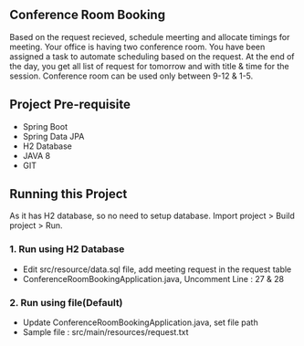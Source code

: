 ## Conference Room Booking 
Based on the request recieved, schedule meerting and allocate timings for meeting.
Your office is having two conference room. You have been assigned a task to automate scheduling based on the request.
At the end of the day, you get all list of request for tomorrow and with title & time for the session.
Conference room can be used only between 9-12 & 1-5.

## Project Pre-requisite 
- Spring Boot
- Spring Data JPA
- H2 Database
- JAVA 8
- GIT

## Running this Project
As it has H2 database, so no need to setup database. Import project > Build project > Run.

### 1. Run using H2 Database
 - Edit src/resource/data.sql file, add meeting request in the request table
 - ConferenceRoomBookingApplication.java, Uncomment Line : 27 & 28
### 2. Run using file(Default)
 - Update ConferenceRoomBookingApplication.java, set file path
 - Sample file : src/main/resources/request.txt
